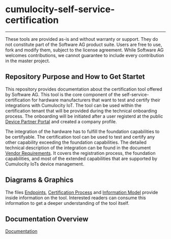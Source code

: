 # cumulocity-self-service-certification


------------------------------

These tools are provided as-is and without warranty or support. They do not constitute part of the Software AG product suite. Users are free to use, fork and modify them, subject to the license agreement. While Software AG welcomes contributions, we cannot guarantee to include every contribution in the master project.



## Repository Purpose and How to Get Startet

This repository provides documentation about the certification tool offered by Software AG. This tool is the core component of the self-service-certification for hardware manufacturers that want to test and certify their integrations with Cumulocity IoT. The tool can be used within the certification tenant that will be provided during the technical onboarding process. The onboarding will be initiated after a user registerd at the public [Device Partner Portal](https://devicepartnerportal.softwareag.com/) and created a company profile. 

The integration of the hardware has to fulfill the foundation capabilities to be certifyable. The certification tool can be used to test and certify any other capability exceeding the foundation capabilities. The detailed technical description of the integration can be found in the document [Vendor Requirements](./docs/vendor-requirements.md). It covers the registration process, the foundation capabilities, and most of the extended capabilities that are supported by Cumulocity IoTs device management. 




## Diagrams & Graphics

The files [Endpoints](./docs/endpoints.md), [Certification Process](./docs/media/information-model.drawio.svg) and [Information Model](./docs/information-model.md) provide inside information on the tool. Interested readers can consume this information to get a deeper understanding of the tool itself.

## Documentation Overview

[Documentation ](./docs/README.md)

